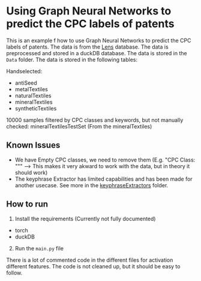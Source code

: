 # Using Graph Neural Networks to predict the CPC labels of patents

This is an example f how to use Graph Neural Networks to predict the CPC labels of patents. The data is from the [Lens](https://www.lens.org/) database. The data is preprocessed and stored in a duckDB database. The data is stored in the `Data` folder. The data is stored in the following tables:

Handselected:
- antiSeed
- metalTextiles
- naturalTextiles
- mineralTextiles
- syntheticTextiles

10000 samples filtered by CPC classes and keywords, but not manually checked:
mineralTextilesTestSet (From the mineralTextiles)

## Known Issues
- We have Empty CPC classes, we need to remove them (E.g. "CPC Class: """ --> This makes it very akward to work with the data, but in theory it should work)     
- The keyphrase Extractor has limited capabilities and has been made for another usecase. See more in the [keyphraseExtractors](../keyphraseExtractors) folder.

## How to run
1. Install the requirements (Currently not fully documented)
- torch
- duckDB
2. Run the `main.py` file


There is a lot of commented code in the different files for activation different features. The code is not cleaned up, but it should be easy to follow.
